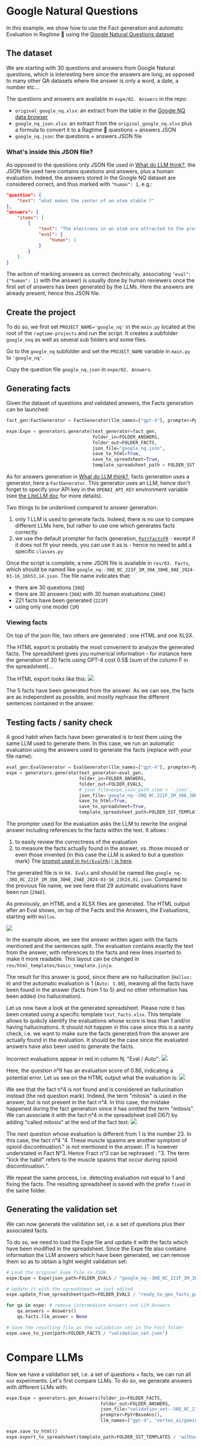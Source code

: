 # Google Natural Questions
In this example, we show how to use the Fact generation and automatic Evaluation in  Ragtime 🎹 using the [Google Natural Questions dataset](https://ai.google.com/research/NaturalQuestions)

## The dataset
We are starting with 30 questions and answers from Google Natural questions, which is interesting here since the answers are long, as opposed to many other QA datasets where the answer is only a word, a date, a number etc...

The questions and answers are available in `expe/02. Answers` in the repo:
- `original_google_nq.xlsx`: an extract from the table in the [Google NQ data browser](https://ai.google.com/research/NaturalQuestions/databrowser)
- `google_nq_json.xlsx`: an extract from the `original_google_nq.xlsx` plus a formula to convert it to a Ragtime 🎹 questions + answers JSON
- `google_nq.json`: the questions + answers JSON file

### What's inside this JSON file?
As opposed to the questions only JSON file used in [What do LLM think?](https://github.com/recitalAI/ragtime-projects), the JSON file used here contains questions and answers, plus a human evaluation.
Indeed, the answers stored in the Google NQ dataset are considered correct, and thus marked with `"human": 1`, e.g.:
```json
"question": {
    "text": "what makes the center of an atom stable ?"
},
"answers": {
    "items": [
        {
            "text": "The electrons in an atom are attracted to the protons in the nucleus by the electromagnetic force. This force binds the electrons inside an electrostaticpotential well surrounding the smaller nucleus, which means that an external source of energy is needed for the electron to escape. The closer an electron is to the nucleus, the greater the attractive force. Hence electrons bound near the center of the potential well require more energy to escape than those at greater separations.",
            "eval": {
                "human": 1
            }
        }
    ]
}
```

The action of marking answers as correct (technically, associating `"eval": {"human": 1}` with the answer) is usually done by human reviewers once the first set of answers has been generated by the LLMs. Here the answers are already present, hence this JSON file.

## Create the project
To do so, we first set `PROJECT_NAME='google_nq'` in the `main.py` located at the root of the `ragtime-projects` and run the script. It creates a subfolder `google_nnq` as well as several sub folders and some 
files.

Go to the `google_nq` subfolder and set the `PROJECT_NAME` variable in `main.py` to `'google_nq'`.

Copy the question file `google_nq.json` in `expe/02. Answers`.

## Generating facts
Given the dataset of questions and validated answers, the Facts generation can be launched:
```python
fact_gen:FactGenerator = FactGenerator(llm_names=["gpt-4"], prompter=PptrFactsFR())

expe:Expe = generators.generate(text_generator=fact_gen,
                                folder_in=FOLDER_ANSWERS,
                                folder_out=FOLDER_FACTS,
                                json_file="google_nq.json",
                                save_to_html=True,
                                save_to_spreadsheet=True,
                                template_spreadsheet_path = FOLDER_SST_TEMPLATES / 'without_retriever.xlsx')
```
As for answers generation in [What do LLM think?](https://github.com/recitalAI/ragtime-projects), facts generation uses a generator, here a `FactGenerator`. This generator uses an LLM, hence don't forget to specify your API key in the `OPENAI_API_KEY` environment variable (see [the LiteLLM doc](https://litellm.vercel.app/docs/set_keys) for more details).

Two things to be underlined compared to answer generation:
1. only 1 LLM is used to generate facts. Indeed, there is no use to compare different LLMs here, but rather to use one which generates facts correctly
2. we use the default prompter for facts generation, [`PptrFactsFR`](https://github.com/recitalAI/ragtime-package/blob/main/src/ragtime/generators.py#L207C1-L207C31) - except if it does not fit your needs, you can use it as is - hence no need to add a specific `classes.py`

Once the script is complete, a new JSON file is available in `res/03. Facts`, which should be named like `google_nq--30Q_0C_221F_1M_30A_30HE_0AE_2024-03-16_16h53,14.json`. 
The file name indicates that:
- there are 30 questions (`30Q`)
- there are 30 answers (`30A`) with 30 human evaluations (`30HE`)
- 221 facts have been generated (`221F`)
- using only one model (`1M`)

### Viewing facts
On top of the json file, two others are generated : one HTML and one XLSX.

The HTML export is probably the most convenient to analyze the generated facts. The spreadsheet gives you numerical information - for instance here the generation of 30 facts using GPT-4 cost 0.5$ (sum of the column F in the spreadsheet)...

The HTML export looks like this:
<img src="img/2024-03-16_google_nq_facts.png">

The 5 facts have been generated from the answer. As we can see, the facts are as independent as possible, and mostly rephrase the different sentences contained in the answer.

## Testing facts / sanity check
A good habit when facts have been generated is to test them using the same LLM used to generate them.
In this case, we run an automatic evaluation using the answers used to generate the facts (replace with your file name):
```python
eval_gen:EvalGenerator = EvalGenerator(llm_names=["gpt-4"], prompter=PptrEvalFR())
expe = generators.generate(text_generator=eval_gen,
                           folder_in=FOLDER_ANSWERS,
                           folder_out=FOLDER_EVALS,
                           # json_file=expe.json_path.stem + '.json',
                           json_file='google_nq--30Q_0C_221F_1M_30A_30HE_0AE_2024-03-16_16h53,14.json',
                           save_to_html=True,
                           save_to_spreadsheet=True,
                           template_spreadsheet_path=FOLDER_SST_TEMPLATES / 'test_facts.xlsx')
```

The prompter used for the evaluation asks the LLM to rewrite the original answer including references to the facts within the text. It allows :
1. to easily review the correctness of the evaluation
2. to measure the facts actually found in the answer, vs. those missed or even those invented (in this case the LLM is asked to but a question mark)
The [prompt used in `PptrEvalFR()` is here](https://github.com/recitalAI/ragtime-package/blob/main/src/ragtime/generators.py#L230).

The generated file is in `04. Evals` and should be named like `google_nq--30Q_0C_221F_1M_30A_30HE_29AE_2024-03-16_23h24,01.json`. Compared to the previous file name, we see here that 29 automatic evaluations have been run (`29AE`).

As previously, an HTML and a XLSX files are generated. The HTML output after an Eval shows, on top of the Facts and the Answers, the Evaluations, starting with `Hallus`.

<img src="img/2024-03-17_google_nq_evals.png">

In the example above, we see the answer written again with the facts mentioned and the sentences split. The evaluation contains exactly the text from the answer, with references to the facts and new lines inserted to make it more readable.
This layout can be changed in `res/html_templates/basic_template.jinja`.

The result for this answer is good, since there are no hallucination (`Hallus: 0`) and the automatic evaluation is 1 (`Auto: 1.00`), meaning all the facts have been found in the answer (facts from 1 to 5) and no other information has been added (no hallucination).

Let us now have a look at the generated spreadsheet. Please note it has been created using a specific template `test_facts.xlsx`. This template allows to quikcly identify the evaluations whose score is less than 1 and/or having hallucinations.
It should not happen in this case since this is a sanity check, i.e. we want to make sure the facts generated from the answer are actually found in the evaluation. It should be the case since the evaluated answers have also been used to generate the facts.

Incorrect evaluations appear in red in column N, "Eval / Auto":
<img src="img/2024-03-31_google_nq_incorrect_evals.png">

Here, the question n°9 has an evaluation score of 0.86, indicating a potential error.
Let us see on the HTML output what the evaluation is:
<img src="img/2024-03-31_google_nq_incorrect_quest_9.png">

We see that the fact n°4 is not found and is considered an hallucination instead (the red question mark).
Indeed, the term "mitosis" is used in the answer, but is not present in the fact n°4. In this case, the mistake happened during the fact generation since it has omitted the term "mitosis". We can associate it with the fact n°4 in the spreadsheet (cell D67) by adding "called mitosis" at the end of the fact text:
<img src="img/2024-03-31_google_nq_fix_fact_4_quest_9.png">

The next question whose evaluation is different from 1 is the number 23. In this case, the fact n°4 "4. These muscle spasms are another symptom of opioid discontinuation." is not mentioned in the answer. IT is however understated in Fact N°3. Hence Fract n°3 can be rephrased : "3. The term "kick the habit" refers to the muscle spasms that occur during opioid discontinuation.".

We repeat the same process, i.e. detecting evaluation not equal to 1 and fixing the facts. The resulting spreadsheet is saved with the prefix `fixed` in the same folder.

## Generating the validation set
We can now generate the validation set, i.e. a set of questions plus their associated facts.

To do so, we need to load the Expe file and update it with the facts which have been modified in the spreadsheet. Since the Expe file also contains information the LLM answers which have been generated, we can remove them so as to obtain a light weight validation set:
```python
# Load the original Expe file in JSON
expe:Expe = Expe(json_path=FOLDER_EVALS / "google_nq--30Q_0C_221F_1M_30A_30HE_29AE_2024-03-16_23h24,01.json")

# Update it with the spreadsheet we just edited
expe.update_from_spreadsheet(path=FOLDER_EVALS / "ready_to_gen_facts_google_nq--30Q_0C_221F_1M_30A_30HE_30AE_2024-04-01_00h50,33.xlsx", update_type=UpdateTypes.facts)

for qa in expe: # remove intermediate Answers and LLM Answers 
    qa.answers = Answers()
    qa.facts.llm_answer = None

# Save the resulting file as the validation set in the Fact folder
expe.save_to_json(path=FOLDER_FACTS / "validation_set.json")
```

# Compare LLMs
Now we have a validation set, i.e. a set of questions + facts, we can run all our experiments.
Let's first compare LLMs. To do so, we generate answers with different LLMs with:
```python
expe:Expe = generators.gen_Answers(folder_in=FOLDER_FACTS,
                                   folder_out=FOLDER_ANSWERS,
                                   json_file="validation_set--30Q_0C_219F_0M_0A_0HE_0AE_2024-05-02_17h30,58.json",
                                   prompter=PptrBaseAns(),
                                   llm_names=["gpt-4", 'vertex_ai/gemini-pro', "mistral/mistral-large-latest", "groq/llama3-8b-8192", "groq/lama3-70b-8192","groq/mixtral-8x7b-32768", "groq/gemma-7b-it"])

expe.save_to_html()
expe.export_to_spreadsheet(template_path=FOLDER_SST_TEMPLATES / 'without_retriever.xlsx')
```

